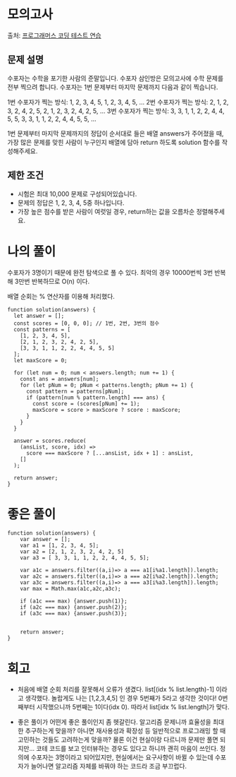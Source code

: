 # 모의고사

출처: [프로그래머스 코딩 테스트 연습](https://programmers.co.kr/learn/challenges)

## 문제 설명

수포자는 수학을 포기한 사람의 준말입니다. 수포자 삼인방은 모의고사에 수학 문제를 전부 찍으려 합니다. 수포자는 1번 문제부터 마지막 문제까지 다음과 같이 찍습니다.

1번 수포자가 찍는 방식: 1, 2, 3, 4, 5, 1, 2, 3, 4, 5, ...
2번 수포자가 찍는 방식: 2, 1, 2, 3, 2, 4, 2, 5, 2, 1, 2, 3, 2, 4, 2, 5, ...
3번 수포자가 찍는 방식: 3, 3, 1, 1, 2, 2, 4, 4, 5, 5, 3, 3, 1, 1, 2, 2, 4, 4, 5, 5, ...

1번 문제부터 마지막 문제까지의 정답이 순서대로 들은 배열 answers가 주어졌을 때, 가장 많은 문제를 맞힌 사람이 누구인지 배열에 담아 return 하도록 solution 함수를 작성해주세요.

## 제한 조건

- 시험은 최대 10,000 문제로 구성되어있습니다.
- 문제의 정답은 1, 2, 3, 4, 5중 하나입니다.
- 가장 높은 점수를 받은 사람이 여럿일 경우, return하는 값을 오름차순 정렬해주세요.

# 나의 풀이

수포자가 3명이기 때문에 완전 탐색으로 풀 수 있다.
최악의 경우 10000번씩 3번 반복해 3만번 반복하므로 O(n) 이다.

배열 순회는 % 연산자를 이용해 처리했다.

```
function solution(answers) {
  let answer = [];
  const scores = [0, 0, 0]; // 1번, 2번, 3번의 점수
  const patterns = [
    [1, 2, 3, 4, 5],
    [2, 1, 2, 3, 2, 4, 2, 5],
    [3, 3, 1, 1, 2, 2, 4, 4, 5, 5]
  ];
  let maxScore = 0;

  for (let num = 0; num < answers.length; num += 1) {
    const ans = answers[num];
    for (let pNum = 0; pNum < patterns.length; pNum += 1) {
      const pattern = patterns[pNum];
      if (pattern[num % pattern.length] === ans) {
        const score = (scores[pNum] += 1);
        maxScore = score > maxScore ? score : maxScore;
      }
    }
  }

  answer = scores.reduce(
    (ansList, score, idx) =>
      score === maxScore ? [...ansList, idx + 1] : ansList,
    []
  );

  return answer;
}
```

# 좋은 풀이

```
function solution(answers) {
    var answer = [];
    var a1 = [1, 2, 3, 4, 5];
    var a2 = [2, 1, 2, 3, 2, 4, 2, 5]
    var a3 = [ 3, 3, 1, 1, 2, 2, 4, 4, 5, 5];

    var a1c = answers.filter((a,i)=> a === a1[i%a1.length]).length;
    var a2c = answers.filter((a,i)=> a === a2[i%a2.length]).length;
    var a3c = answers.filter((a,i)=> a === a3[i%a3.length]).length;
    var max = Math.max(a1c,a2c,a3c);

    if (a1c === max) {answer.push(1)};
    if (a2c === max) {answer.push(2)};
    if (a3c === max) {answer.push(3)};


    return answer;
}
```

# 회고

- 처음에 배열 순회 처리를 잘못해서 오류가 생겼다. list[(idx % list.length)-1] 이라고 생각했다. 놀랍게도 나는 [1,2,3,4,5] 인 경우 5번째가 5라고 생각한 것이다! 0번째부터 시작했으니까 5번째는 1이다(idx 0). 따라서 list[idx % list.length]가 맞다.

- 좋은 풀이가 어떤게 좋은 풀이인지 좀 헷갈린다. 알고리즘 문제니까 효율성을 최대한 추구하는게 맞을까? 아니면 재사용성과 확장성 등 일반적으로 프로그래밍 할 때 고민하는 것들도 고려하는게 맞을까? 물론 이건 현실이랑 다르니까 문제만 풀면 되지만... 코테 코드를 보고 인터뷰하는 경우도 있다고 하니까 괜히 마음이 쓰인다. 정의에 수포자는 3명이라고 되어있지만, 현실에서는 요구사항이 바뀔 수 있는데 수포자가 늘어나면 알고리즘 자체를 바꿔야 하는 코드라 조금 부끄럽다.
